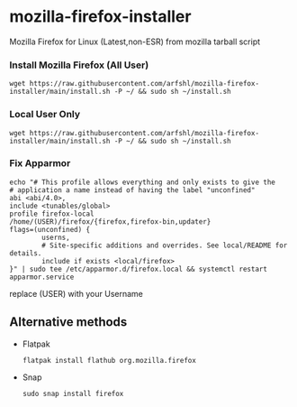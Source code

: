 # mozilla-firefox-installer
Mozilla Firefox for Linux (Latest,non-ESR) from mozilla tarball script
### Install Mozilla Firefox (All User)

    wget https://raw.githubusercontent.com/arfshl/mozilla-firefox-installer/main/install.sh -P ~/ && sudo sh ~/install.sh

### Local User Only

    wget https://raw.githubusercontent.com/arfshl/mozilla-firefox-installer/main/install.sh -P ~/ && sudo sh ~/install.sh

### Fix Apparmor

    echo "# This profile allows everything and only exists to give the
    # application a name instead of having the label "unconfined"
    abi <abi/4.0>,
    include <tunables/global>
    profile firefox-local
    /home/(USER)/firefox/{firefox,firefox-bin,updater}
    flags=(unconfined) {
            userns,
            # Site-specific additions and overrides. See local/README for details.
            include if exists <local/firefox>
    }" | sudo tee /etc/apparmor.d/firefox.local && systemctl restart apparmor.service

replace (USER) with your Username
 
## Alternative methods
- Flatpak

      flatpak install flathub org.mozilla.firefox

- Snap

      sudo snap install firefox



